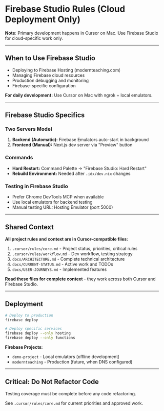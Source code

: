 # Firebase Studio Rules (Cloud Deployment Only)

**Note:** Primary development happens in Cursor on Mac. Use Firebase Studio for cloud-specific work only.

---

## When to Use Firebase Studio

- Deploying to Firebase Hosting (modernteaching.com)
- Managing Firebase cloud resources
- Production debugging and monitoring
- Firebase-specific configuration

**For daily development:** Use Cursor on Mac with ngrok + local emulators.

---

## Firebase Studio Specifics

### Two Servers Model

1. **Backend (Automatic):** Firebase Emulators auto-start in background
2. **Frontend (Manual):** Next.js dev server via "Preview" button

### Commands

- **Hard Restart:** Command Palette → "Firebase Studio: Hard Restart"
- **Rebuild Environment:** Needed after `.idx/dev.nix` changes

### Testing in Firebase Studio

- Prefer Chrome DevTools MCP when available
- Use local emulators for backend testing
- Manual testing URL: Hosting Emulator (port 5000)

---

## Shared Context

**All project rules and context are in Cursor-compatible files:**

1. `.cursor/rules/core.md` - Project status, priorities, critical rules
2. `.cursor/rules/workflow.md` - Dev workflow, testing strategy
3. `docs/ARCHITECTURE.md` - Complete technical architecture
4. `docs/CURRENT-STATUS.md` - Active work and TODOs
5. `docs/USER-JOURNEYS.md` - Implemented features

**Read these files for complete context** - they work across both Cursor and Firebase Studio.

---

## Deployment

```bash
# Deploy to production
firebase deploy

# Deploy specific services
firebase deploy --only hosting
firebase deploy --only functions
```

**Firebase Projects:**
- `demo-project` - Local emulators (offline development)
- `modernteaching` - Production (future, when DNS configured)

---

## Critical: Do Not Refactor Code

Testing coverage must be complete before any code refactoring.

See `.cursor/rules/core.md` for current priorities and approved work.